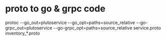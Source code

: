 # proto to go & grpc code

protoc --go_out=plutoservice --go_opt=paths=source_relative --go-grpc_out=plutoservice --go-grpc_opt=paths=source_relative service.proto inventory_*.proto
